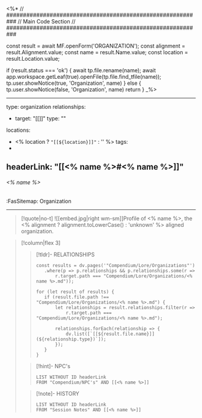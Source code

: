 <%*
// ###########################################################
//                        Main Code Section
// ###########################################################

const result = await MF.openForm('ORGANIZATION');
const alignment = result.Alignment.value;
const name = result.Name.value;
const location = result.Location.value;

if (result.status === 'ok') {
    await tp.file.rename(name);
    await app.workspace.getLeaf(true).openFile(tp.file.find_tfile(name));
    tp.user.showNotice(true, 'Organization', name)
} else {
    tp.user.showNotice(false, 'Organization', name)
    return
}
_%>

---
type: organization
relationships: 
- target: "[[]]" 
  type: ""
  
locations:
- <% location ? `"[[${location}]]"` : '' %>
tags:
 - 
headerLink: "[[<% name %>#<% name %>]]"
---

###### <% name %>
<span class="sub2">:FasSitemap: Organization</span>
___

> [!quote|no-t]
> ![[embed.jpg|right wm-sm]]Profile of <% name %>, the <% alignment ? alignment.toLowerCase() : 'unknown' %> aligned organization.


> [!column|flex 3]
>>[!tldr]- RELATIONSHIPS
>>```dataviewjs
>>const results = dv.pages('"Compendium/Lore/Organizations"')
>>    .where(p => p.relationships && p.relationships.some(r => 
>>        r.target.path === "Compendium/Lore/Organizations/<% name %>.md"));
>>
>>for (let result of results) {
>>    if (result.file.path !== "Compendium/Lore/Organizations/<% name %>.md") {
>>        let relationships = result.relationships.filter(r => 
>>            r.target.path === "Compendium/Lore/Organizations/<% name %>.md");
>>
>>        relationships.forEach(relationship => {
>>            dv.list([`[[${result.file.name}]] (${relationship.type})`]);
>>        });
>>    }
>>}
>
>>[!hint]- NPC's
>>```dataview
>>LIST WITHOUT ID headerLink
>>FROM "Compendium/NPC's" AND [[<% name %>]]
>
>>[!note]- HISTORY
>>```dataview
>>LIST WITHOUT ID headerLink
>>FROM "Session Notes" AND [[<% name %>]]